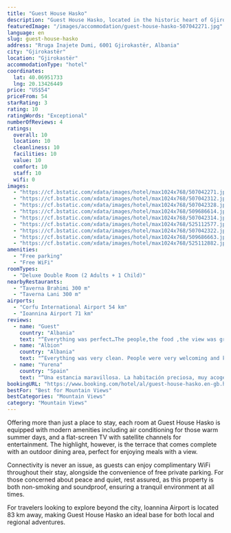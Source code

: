 ```yaml
---
title: "Guest House Hasko"
description: "Guest House Hasko, located in the historic heart of Gjirokastër, presents a serene retreat just a stone's throw away from the enchanting Zaravina Lake, 44 km to be precise."
featuredImage: "/images/accommodation/guest-house-hasko-507042271.jpg"
language: en
slug: guest-house-hasko
address: "Rruga Inajete Dumi, 6001 Gjirokastër, Albania"
city: "Gjirokastër"
location: "Gjirokastër"
accommodationType: "hotel"
coordinates:
  lat: 40.06951733
  lng: 20.13426449
price: "US$54"
priceFrom: 54
starRating: 3
rating: 10
ratingWords: "Exceptional"
numberOfReviews: 4
ratings:
  overall: 10
  location: 10
  cleanliness: 10
  facilities: 10
  value: 10
  comfort: 10
  staff: 10
  wifi: 0
images:
  - "https://cf.bstatic.com/xdata/images/hotel/max1024x768/507042271.jpg?k=a34e31b1e48fee0fda1e3dea6e07e6c144d09ef978e20d4f51c77fc92cc6fd56&o=&hp=1"
  - "https://cf.bstatic.com/xdata/images/hotel/max1024x768/507042312.jpg?k=155b5a54332f36f7ca885fa02556e47fea15988dc01b24016b222129ae8aae94&o=&hp=1"
  - "https://cf.bstatic.com/xdata/images/hotel/max1024x768/507042328.jpg?k=e163ae6a3f70cafce4c3d63f3ff7d4210fc5349ad57039966efbe3400fc99c81&o=&hp=1"
  - "https://cf.bstatic.com/xdata/images/hotel/max1024x768/509686614.jpg?k=ecc9f686777519c5f5e1fb6c7cda4eb35ced192eeb202da6516f3f0f4118cf79&o=&hp=1"
  - "https://cf.bstatic.com/xdata/images/hotel/max1024x768/507042314.jpg?k=810ee1461428af98dd26abab5926e1dfc52904252928d6d077fbc8264afd5639&o=&hp=1"
  - "https://cf.bstatic.com/xdata/images/hotel/max1024x768/525112577.jpg?k=8d162b6bfe31c33d8ec6df4d428b93b0bdd05e230f3163f8531efc4ecedec9c5&o=&hp=1"
  - "https://cf.bstatic.com/xdata/images/hotel/max1024x768/507042322.jpg?k=dd4d6d67b8ce7144ffacc6402eac303e6dd73aa7df9b3ba34081dd84a1321a6f&o=&hp=1"
  - "https://cf.bstatic.com/xdata/images/hotel/max1024x768/509686663.jpg?k=c971e1753b79926f6334b9e641bd7b330dea79141a179a827f85b14b8f8a31b7&o=&hp=1"
  - "https://cf.bstatic.com/xdata/images/hotel/max1024x768/525112882.jpg?k=e6bea7261903b33d20b242949b392936548d07908c23241868870d841b6cb5ae&o=&hp=1"
amenities:
  - "Free parking"
  - "Free WiFi"
roomTypes:
  - "Deluxe Double Room (2 Adults + 1 Child)"
nearbyRestaurants:
  - "Taverna Brahimi 300 m"
  - "Taverna Lani 300 m"
airports:
  - "Corfu International Airport 54 km"
  - "Ioannina Airport 71 km"
reviews:
  - name: "Guest"
    country: "Albania"
    text: "“Everything was perfect…The people,the food ,the view was great I would totally recommend”"
  - name: "Albion"
    country: "Albania"
    text: "“Everything was very clean. People were very welcoming and kind. Breakfast and dinner were fantastic with traditional food of the city. One of the best experiences I've had.”"
  - name: "Yurena"
    country: "Spain"
    text: "“Una estancia maravillosa. La habitación preciosa, muy acogedora, todo impecable y decorado con muy buen gusto. Los anfitriones super simpaticos y atentos. Nos ofrecieron un piscolabis y nos prepararon una cena deliciosa y abundante que tomamos en...”"
bookingURL: "https://www.booking.com/hotel/al/guest-house-hasko.en-gb.html?aid=8035640"
bestFor: "Best for Mountain Views"
bestCategories: "Mountain Views"
category: "Mountain Views"
---
```


Offering more than just a place to stay, each room at Guest House Hasko is equipped with modern amenities including air conditioning for those warm summer days, and a flat-screen TV with satellite channels for entertainment. The highlight, however, is the terrace that comes complete with an outdoor dining area, perfect for enjoying meals with a view.

Connectivity is never an issue, as guests can enjoy complimentary WiFi throughout their stay, alongside the convenience of free private parking. For those concerned about peace and quiet, rest assured, as this property is both non-smoking and soundproof, ensuring a tranquil environment at all times.

For travelers looking to explore beyond the city, Ioannina Airport is located 83 km away, making Guest House Hasko an ideal base for both local and regional adventures.